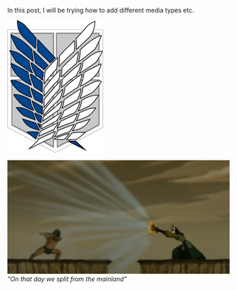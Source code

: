 In this post, I will be trying how to add different media types etc. 

![Wings of Freedom](./../mediafiles/imagetest/wingsoffreedom.png)

![Avatar Kyoshi](./../mediafiles/imagetest/kyoshi2.webp)
*"On that day we split from the mainland"*